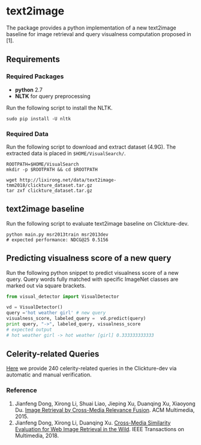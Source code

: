 # text2image

The package provides a python implementation of a new text2image baseline for image retrieval and query visualness computation proposed in [1].

## Requirements
### Required Packages
* **python** 2.7
* **NLTK** for query preprocessing

Run the following script to install the NLTK.
```shell
sudo pip install -U nltk
```

### Required Data
Run the following script to download and extract dataset (4.9G).
The extracted data is placed in `$HOME/VisualSearch/`.
```shell
ROOTPATH=$HOME/VisualSearch
mkdir -p $ROOTPATH && cd $ROOTPATH

wget http://lixirong.net/data/text2image-tmm2018/clickture_dataset.tar.gz
tar zxf clickture_dataset.tar.gz
```


## text2image baseline
Run the following script to evaluate text2image baseline on Clickture-dev.
```shell
python main.py msr2013train msr2013dev
# expected performance: NDCG@25 0.5156
```


## Predicting visualness score of a new query
Run the following python snippet to predict visualness score of a new query.
Query words fully matched with specific ImageNet classes are marked out via square brackets.
```python
from visual_detector import VisualDetector

vd = VisualDetector()
query ='hot weather girl' # new query
visualness_score, labeled_query =  vd.predict(query)
print query, "->", labeled_query, visualness_score
# expected output
# hot weather girl -> hot weather [girl] 0.333333333333
```

## Celerity-related Queries
[Here](celebrity.qid.text.txt) we provide 240 celerity-related queries in the Clickture-dev via automatic and manual verification.


### Reference
1. Jianfeng Dong, Xirong Li, Shuai Liao, Jieping Xu, Duanqing Xu, Xiaoyong Du. [Image Retrieval by Cross-Media Relevance Fusion](https://dl.acm.org/citation.cfm?id=2809929). ACM Multimedia, 2015.
2. Jianfeng Dong, Xirong Li, Duanqing Xu. [Cross-Media Similarity Evaluation for Web Image Retrieval in the Wild](https://ieeexplore.ieee.org/abstract/document/8265097/). IEEE Transactions on Multimedia, 2018.
